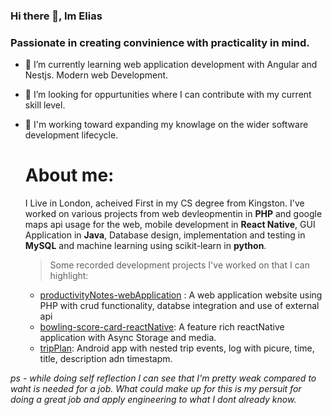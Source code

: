 ### Hi there 👋, Im Elias 
### Passionate in creating convinience with practicality in mind.

- 🌱 I’m currently learning web application development with Angular and Nestjs. Modern web Development.
- 👯 I’m looking for oppurtunities where I can contribute with my current skill level. 
- 📝 I'm working toward expanding my knowlage on the wider software development lifecycle. 

  # About me:
  I Live in London, acheived First in my CS degree from Kingston.
  I've worked on various projects from web devleopmentin in **PHP** and google maps api usage for the web, mobile development in **React Native**, GUI Application in **Java**, Database design, implementation and testing in **MySQL** and machine learning using scikit-learn in **python**.
   >  Some recorded development projects I've worked on that I can highlight:
   - [productivityNotes-webApplication](https://github.com/eliasdewan/productivityNotes-webApplication?tab=readme-ov-file#) : A web application website using PHP with crud functionality, databse integration and use of external api
   - [bowling-score-card-reactNative](https://github.com/eliasdewan/bowling-score-card-reactNative#): A feature rich reactNative application with Async Storage and media.
   - [tripPlan](https://github.com/eliasdewan/tripPlan#): Android app with nested trip events, log with picure, time, title, description adn timestapm.

*ps -  while doing self reflection I can see that I'm pretty weak compared to waht is needed for a job. What could make up for this is my persuit for doing a great job and apply engineering to what I dont already know.*
<!--
**eliasdewan/eliasdewan** is a ✨ _special_ ✨ repository because its `README.md` (this file) appears on your GitHub profile.

Here are some ideas to get you started:

- 🔭 I’m currently working on ...
- 🌱 I’m currently learning ...
- 👯 I’m looking to collaborate on ...
- 🤔 I’m looking for help with ...
- 💬 Ask me about ...
- 📫 How to reach me: ...
- 😄 Pronouns: ...
- ⚡ Fun fact: ...
-->
